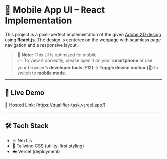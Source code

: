 # 📱 Mobile App UI – React Implementation

This project is a pixel-perfect implementation of the given [Adobe XD design](https://xd.adobe.com/view/b68eea25-003d-4a5d-8fdd-d463eeb20b32-e3dd) using **React.js**. The design is centered on the webpage with seamless page navigation and a responsive layout.

> 📱 **Note:** This UI is optimized for mobile.  
> 👉 To view it correctly, please open it on your **smartphone** or use your browser’s **developer tools (F12) → Toggle device toolbar (📱)** to switch to **mobile mode**.

---

## 🚀 Live Demo

🔗 Hosted Link: [https://qualifier-task.vercel.app/] 

---

## 🛠️ Tech Stack

- ⚛️ Next.js 
- 💨 Tailwind CSS (utility-first styling)
- ☁️ Vercel (deployment)

 

